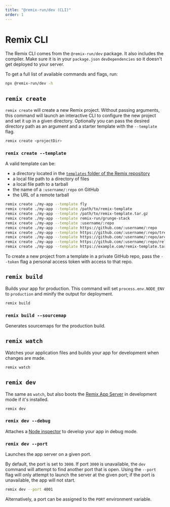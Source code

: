 ```yaml
---
title: "@remix-run/dev (CLI)"
order: 1
---
```


# Remix CLI

The Remix CLI comes from the `@remix-run/dev` package. It also includes the compiler. Make sure it is in your `package.json` `devDependencies` so it doesn't get deployed to your server.

To get a full list of available commands and flags, run:

```sh
npx @remix-run/dev -h
```

## `remix create`

`remix create` will create a new Remix project. Without passing arguments, this command will launch an interactive CLI to configure the new project and set it up in a given directory. Optionally you can pass the desired directory path as an argument and a starter template with the `--template` flag.

```sh
remix create <projectDir>
```

### `remix create --template`

A valid template can be:

- a directory located in the [`templates` folder of the Remix repository][templates-folder-of-the-remix-repository]
- a local file path to a directory of files
- a local file path to a tarball
- the name of a `:username/:repo` on GitHub
- the URL of a remote tarball

```sh
remix create ./my-app --template fly
remix create ./my-app --template /path/to/remix-template
remix create ./my-app --template /path/to/remix-template.tar.gz
remix create ./my-app --template remix-run/grunge-stack
remix create ./my-app --template :username/:repo
remix create ./my-app --template https://github.com/:username/:repo
remix create ./my-app --template https://github.com/:username/:repo/tree/:branch
remix create ./my-app --template https://github.com/:username/:repo/archive/refs/tags/:tag.tar.gz
remix create ./my-app --template https://github.com/:username/:repo/releases/latest/download/:tag.tar.gz
remix create ./my-app --template https://example.com/remix-template.tar.gz
```

<aside aria-label="Private GitHub repo templates">
<docs-info>

To create a new project from a template in a private GitHub repo, pass the `--token` flag a personal access token with access to that repo.

</docs-info>
</aside>

## `remix build`

Builds your app for production. This command will set `process.env.NODE_ENV` to `production` and minify the output for deployment.

```sh
remix build
```

### `remix build --sourcemap`

Generates sourcemaps for the production build.

## `remix watch`

Watches your application files and builds your app for development when changes are made.

```sh
remix watch
```

## `remix dev`

The same as `watch`, but also boots the [Remix App Server][remix-app-server] in development mode if it's installed.

```sh
remix dev
```

### `remix dev --debug`

Attaches a [Node inspector][node-inspector] to develop your app in debug mode.

### `remix dev --port`

Launches the app server on a given port.

By default, the port is set to `3000`. If port `3000` is unavailable, the `dev` command will attempt to find another port that is open. Using the `--port` flag will only attempt to launch the server at the given port; if the port is unavailable, the app will not start.

```sh
remix dev --port 4001
```

Alternatively, a port can be assigned to the `PORT` environment variable.

[remix-app-server]: ./serve
[node-inspector]: https://nodejs.org/en/docs/guides/debugging-getting-started
[templates-folder-of-the-remix-repository]: https://github.com/remix-run/remix/tree/main/templates

